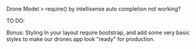 Drone Model > require() by intellisense auto completion not working?

TO DO:

Bonus: Styling
In your layout require bootstrap, and add some very basic styles to make our drones app look "ready" for production.